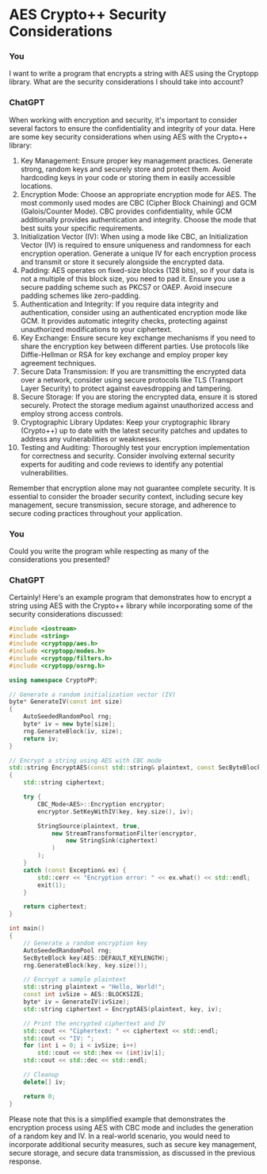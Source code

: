 # AES Crypto++ Security Considerations

### You
I want to write a program that encrypts a string with AES using the Cryptopp library. What are the security considerations I should take into account?

### ChatGPT
When working with encryption and security, it's important to consider several factors to ensure the confidentiality and integrity of your data. Here are some key security considerations when using AES with the Crypto++ library:

1. Key Management: Ensure proper key management practices. Generate strong, random keys and securely store and protect them. Avoid hardcoding keys in your code or storing them in easily accessible locations.
2. Encryption Mode: Choose an appropriate encryption mode for AES. The most commonly used modes are CBC (Cipher Block Chaining) and GCM (Galois/Counter Mode). CBC provides confidentiality, while GCM additionally provides authentication and integrity. Choose the mode that best suits your specific requirements.
3. Initialization Vector (IV): When using a mode like CBC, an Initialization Vector (IV) is required to ensure uniqueness and randomness for each encryption operation. Generate a unique IV for each encryption process and transmit or store it securely alongside the encrypted data.
4. Padding: AES operates on fixed-size blocks (128 bits), so if your data is not a multiple of this block size, you need to pad it. Ensure you use a secure padding scheme such as PKCS7 or OAEP. Avoid insecure padding schemes like zero-padding.
5. Authentication and Integrity: If you require data integrity and authentication, consider using an authenticated encryption mode like GCM. It provides automatic integrity checks, protecting against unauthorized modifications to your ciphertext.
6. Key Exchange: Ensure secure key exchange mechanisms if you need to share the encryption key between different parties. Use protocols like Diffie-Hellman or RSA for key exchange and employ proper key agreement techniques.
7. Secure Data Transmission: If you are transmitting the encrypted data over a network, consider using secure protocols like TLS (Transport Layer Security) to protect against eavesdropping and tampering.
8. Secure Storage: If you are storing the encrypted data, ensure it is stored securely. Protect the storage medium against unauthorized access and employ strong access controls.
9. Cryptographic Library Updates: Keep your cryptographic library (Crypto++) up to date with the latest security patches and updates to address any vulnerabilities or weaknesses.
10. Testing and Auditing: Thoroughly test your encryption implementation for correctness and security. Consider involving external security experts for auditing and code reviews to identify any potential vulnerabilities.

Remember that encryption alone may not guarantee complete security. It is essential to consider the broader security context, including secure key management, secure transmission, secure storage, and adherence to secure coding practices throughout your application.

### You
Could you write the program while respecting as many of the considerations you presented?

### ChatGPT
Certainly! Here's an example program that demonstrates how to encrypt a string using AES with the Crypto++ library while incorporating some of the security considerations discussed:

```cpp
#include <iostream>
#include <string>
#include <cryptopp/aes.h>
#include <cryptopp/modes.h>
#include <cryptopp/filters.h>
#include <cryptopp/osrng.h>

using namespace CryptoPP;

// Generate a random initialization vector (IV)
byte* GenerateIV(const int size)
{
    AutoSeededRandomPool rng;
    byte* iv = new byte[size];
    rng.GenerateBlock(iv, size);
    return iv;
}

// Encrypt a string using AES with CBC mode
std::string EncryptAES(const std::string& plaintext, const SecByteBlock& key, const byte* iv)
{
    std::string ciphertext;

    try {
        CBC_Mode<AES>::Encryption encryptor;
        encryptor.SetKeyWithIV(key, key.size(), iv);

        StringSource(plaintext, true,
            new StreamTransformationFilter(encryptor,
                new StringSink(ciphertext)
            )
        );
    }
    catch (const Exception& ex) {
        std::cerr << "Encryption error: " << ex.what() << std::endl;
        exit(1);
    }

    return ciphertext;
}

int main()
{
    // Generate a random encryption key
    AutoSeededRandomPool rng;
    SecByteBlock key(AES::DEFAULT_KEYLENGTH);
    rng.GenerateBlock(key, key.size());

    // Encrypt a sample plaintext
    std::string plaintext = "Hello, World!";
    const int ivSize = AES::BLOCKSIZE;
    byte* iv = GenerateIV(ivSize);
    std::string ciphertext = EncryptAES(plaintext, key, iv);

    // Print the encrypted ciphertext and IV
    std::cout << "Ciphertext: " << ciphertext << std::endl;
    std::cout << "IV: ";
    for (int i = 0; i < ivSize; i++)
        std::cout << std::hex << (int)iv[i];
    std::cout << std::dec << std::endl;

    // Cleanup
    delete[] iv;

    return 0;
}

```

Please note that this is a simplified example that demonstrates the encryption process using AES with CBC mode and includes the generation of a random key and IV. In a real-world scenario, you would need to incorporate additional security measures, such as secure key management, secure storage, and secure data transmission, as discussed in the previous response.

